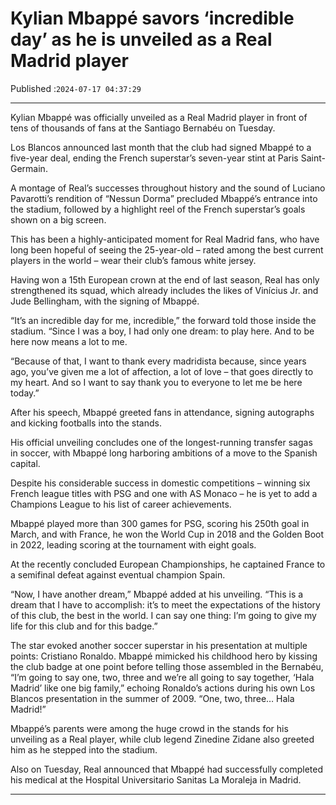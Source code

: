 # Kylian Mbappé savors ‘incredible day’ as he is unveiled as a Real Madrid player

Published :`2024-07-17 04:37:29`

---

Kylian Mbappé was officially unveiled as a Real Madrid player in front of tens of thousands of fans at the Santiago Bernabéu on Tuesday.

Los Blancos announced last month that the club had signed Mbappé to a five-year deal, ending the French superstar’s seven-year stint at Paris Saint-Germain.

A montage of Real’s successes throughout history and the sound of Luciano Pavarotti’s rendition of “Nessun Dorma” precluded Mbappé’s entrance into the stadium, followed by a highlight reel of the French superstar’s goals shown on a big screen.

This has been a highly-anticipated moment for Real Madrid fans, who have long been hopeful of seeing the 25-year-old – rated among the best current players in the world – wear their club’s famous white jersey.

Having won a 15th European crown at the end of last season, Real has only strengthened its squad, which already includes the likes of Vinícius Jr. and Jude Bellingham, with the signing of Mbappé.

“It’s an incredible day for me, incredible,” the forward told those inside the stadium. “Since I was a boy, I had only one dream: to play here. And to be here now means a lot to me.

“Because of that, I want to thank every madridista because, since years ago, you’ve given me a lot of affection, a lot of love – that goes directly to my heart. And so I want to say thank you to everyone to let me be here today.”

After his speech, Mbappé greeted fans in attendance, signing autographs and kicking footballs into the stands.

His official unveiling concludes one of the longest-running transfer sagas in soccer, with Mbappé long harboring ambitions of a move to the Spanish capital.

Despite his considerable success in domestic competitions – winning six French league titles with PSG and one with AS Monaco – he is yet to add a Champions League to his list of career achievements.

Mbappé played more than 300 games for PSG, scoring his 250th goal in March, and with France, he won the World Cup in 2018 and the Golden Boot in 2022, leading scoring at the tournament with eight goals.

At the recently concluded European Championships, he captained France to a semifinal defeat against eventual champion Spain.

“Now, I have another dream,” Mbappé added at his unveiling. “This is a dream that I have to accomplish: it’s to meet the expectations of the history of this club, the best in the world. I can say one thing: I’m going to give my life for this club and for this badge.”

The star evoked another soccer superstar in his presentation at multiple points: Cristiano Ronaldo. Mbappé mimicked his childhood hero by kissing the club badge at one point before telling those assembled in the Bernabéu, “I’m going to say one, two, three and we’re all going to say together, ‘Hala Madrid’ like one big family,” echoing Ronaldo’s actions during his own Los Blancos presentation in the summer of 2009. “One, two, three… Hala Madrid!”

Mbappé’s parents were among the huge crowd in the stands for his unveiling as a Real player, while club legend Zinedine Zidane also greeted him as he stepped into the stadium.

Also on Tuesday, Real announced that Mbappé had successfully completed his medical at the Hospital Universitario Sanitas La Moraleja in Madrid.

---

